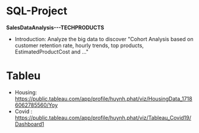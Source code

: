 # SQL-Project
**SalesDataAnalysis---TECHPRODUCTS**
- Introduction: Analyze the big data to discover "Cohort Analysis based on customer retention rate, hourly trends, top products, EstimatedProductCost and ..."

# Tableu
- Housing: https://public.tableau.com/app/profile/huynh.phat/viz/HousingData_17186062785560/Yoy
- Covid : https://public.tableau.com/app/profile/huynh.phat/viz/Tableau_Covid19/Dashboard1
